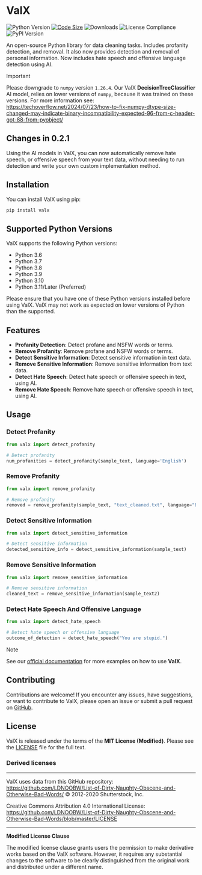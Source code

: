 # ValX
![Python Version](https://img.shields.io/badge/python-3.12-blue.svg)
[![Code Size](https://img.shields.io/github/languages/code-size/infinitode/valx)](https://github.com/infinitode/valx)
![Downloads](https://pepy.tech/badge/valx)
![License Compliance](https://img.shields.io/badge/license-compliance-brightgreen.svg)
![PyPI Version](https://img.shields.io/pypi/v/valx)

An open-source Python library for data cleaning tasks. Includes profanity detection, and removal. It also now provides detection and removal of personal information. Now includes hate speech and offensive language detection using AI.

> [!IMPORTANT]
> Please downgrade to `numpy` version `1.26.4`. Our ValX **DecisionTreeClassifier** AI model, relies on lower versions of `numpy`, because it was trained on these versions.
> For more information see: https://techoverflow.net/2024/07/23/how-to-fix-numpy-dtype-size-changed-may-indicate-binary-incompatibility-expected-96-from-c-header-got-88-from-pyobject/

## Changes in 0.2.1

Using the AI models in ValX, you can now automatically remove hate speech, or offensive speech from your text data, without needing to run detection and write your own custom implementation method.

## Installation

You can install ValX using pip:

```bash
pip install valx
```

## Supported Python Versions

ValX supports the following Python versions:

- Python 3.6
- Python 3.7
- Python 3.8
- Python 3.9
- Python 3.10
- Python 3.11/Later (Preferred)

Please ensure that you have one of these Python versions installed before using ValX. ValX may not work as expected on lower versions of Python than the supported.

## Features

- **Profanity Detection**: Detect profane and NSFW words or terms.
- **Remove Profanity**: Remove profane and NSFW words or terms.
- **Detect Sensitive Information**: Detect sensitive information in text data.
- **Remove Sensitive Information**: Remove sensitive information from text data.
- **Detect Hate Speech**: Detect hate speech or offensive speech in text, using AI.
- **Remove Hate Speech**: Remove hate speech or offensive speech in text, using AI.

## Usage

### Detect Profanity

```python
from valx import detect_profanity

# Detect profanity
num_profanities = detect_profanity(sample_text, language='English')
```

### Remove Profanity

```python
from valx import remove_profanity

# Remove profanity
removed = remove_profanity(sample_text, "text_cleaned.txt", language="English")
```

### Detect Sensitive Information

```python
from valx import detect_sensitive_information

# Detect sensitive information
detected_sensitive_info = detect_sensitive_information(sample_text)
```

### Remove Sensitive Information

```python
from valx import remove_sensitive_information

# Remove sensitive information
cleaned_text = remove_sensitive_information(sample_text2)
```

### Detect Hate Speech And Offensive Language

```python
from valx import detect_hate_speech

# Detect hate speech or offensive language
outcome_of_detection = detect_hate_speech("You are stupid.")
```

> [!NOTE]
> See our [official documentation](https://infinitode-docs.gitbook.io/documentation/package-documentation/valx-package-documentation) for more examples on how to use **ValX**.

## Contributing

Contributions are welcome! If you encounter any issues, have suggestions, or want to contribute to ValX, please open an issue or submit a pull request on [GitHub](https://github.com/infinitode/valx).

## License

ValX is released under the terms of the **MIT License (Modified)**. Please see the [LICENSE](https://github.com/infinitode/valx/blob/main/LICENSE) file for the full text.

### Derived licenses
---
ValX uses data from this GitHub repository:
https://github.com/LDNOOBW/List-of-Dirty-Naughty-Obscene-and-Otherwise-Bad-Words/
© 2012-2020 Shutterstock, Inc.

Creative Commons Attribution 4.0 International License:
https://github.com/LDNOOBW/List-of-Dirty-Naughty-Obscene-and-Otherwise-Bad-Words/blob/master/LICENSE

---

**Modified License Clause**

The modified license clause grants users the permission to make derivative works based on the ValX software. However, it requires any substantial changes to the software to be clearly distinguished from the original work and distributed under a different name.
